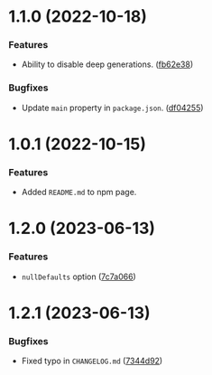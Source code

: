 # 1.1.0 (2022-10-18)

### Features

- Ability to disable deep generations. ([fb62e38](https://github.com/superclaw/typeorm-stubs/commit/fb62e38e0cbf8d58af359586587c641588e0d89b))

### Bugfixes

- Update `main` property in `package.json`. ([df04255](https://github.com/superclaw/typeorm-stubs/commit/df042556616b38b5289345640292e3cd6dddf6fc))

# 1.0.1 (2022-10-15)

### Features

- Added `README.md` to npm page.

# 1.2.0 (2023-06-13)

### Features

- `nullDefaults` option ([7c7a066](https://github.com/superclaw/typeorm-stubs/pull/2/commits/7c7a06694db3473ebba2ef5ec240905fd8c788d6))

# 1.2.1 (2023-06-13)

### Bugfixes

- Fixed typo in `CHANGELOG.md` ([7344d92](https://github.com/superclaw/typeorm-stubs/commit/7344d926c4cfb52754de17410be5bb0d1e88b155))
